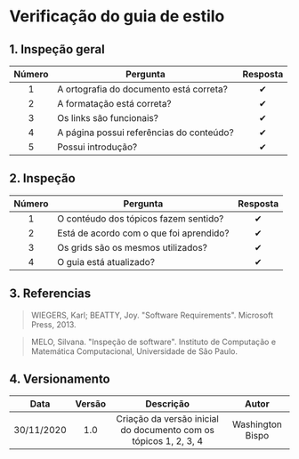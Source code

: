 # Verificação do guia de estilo

## 1. Inspeção geral

|Número|Pergunta|Resposta|
|:--:|--|:--:|
| 1 | A ortografia do documento está correta? | ✔ |
| 2 | A formatação está correta? | ✔ |
| 3 | Os links são funcionais? | ✔ |
| 4 | A página possui referências do conteúdo? | ✔ |
| 5 | Possui introdução? | ✔ |

## 2. Inspeção

|Número|Pergunta|Resposta|
|:--:|--|:--:|
| 1 | O contéudo dos tópicos fazem sentido? | ✔ |
| 2 | Está de acordo com o que foi aprendido? | ✔ |
| 3 | Os grids são os mesmos utilizados? | ✔ |
| 4 | O guia está atualizado? | ✔ |

## 3. Referencias

>WIEGERS, Karl; BEATTY, Joy. "Software Requirements". Microsoft Press, 2013.

>MELO, Silvana. "Inspeção de software". Instituto de Computação e Matemática Computacional, Universidade de São Paulo.

## 4. Versionamento

|Data|Versão|Descrição|Autor|
|:-:|:-:|:-:|:-:|
|30/11/2020|1.0|Criação da versão inicial do documento com os tópicos 1, 2, 3, 4|Washington Bispo|